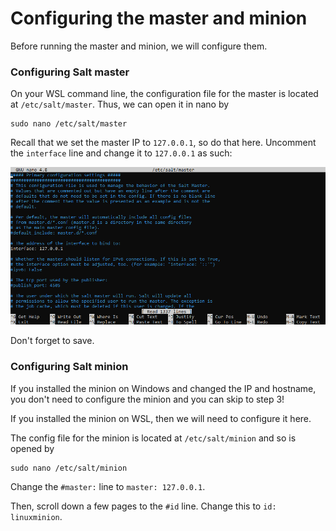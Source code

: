 # Configuring the master and minion

Before running the master and minion, we will configure them. 
### Configuring Salt master
On your WSL command line, the configuration file for the master is located at `/etc/salt/master`. Thus, we can open it in nano by 
```
sudo nano /etc/salt/master
```

Recall that we set the master IP to `127.0.0.1`, so do that here. Uncomment the `interface` line and change it to `127.0.0.1` as such:

<img src="assets/master_config.png"  />

Don't forget to save.

### Configuring Salt minion

If you installed the minion on Windows and changed the IP and hostname, you don't need to configure the minion and you can skip to step 3!

If you installed the minion on WSL, then we will need to configure it here. 

The config file for the minion is located at `/etc/salt/minion` and so is opened by 
```
sudo nano /etc/salt/minion
```

Change the `#master:` line to `master: 127.0.0.1`.

Then, scroll down a few pages to the `#id` line. Change this to `id: linuxminion`. 
